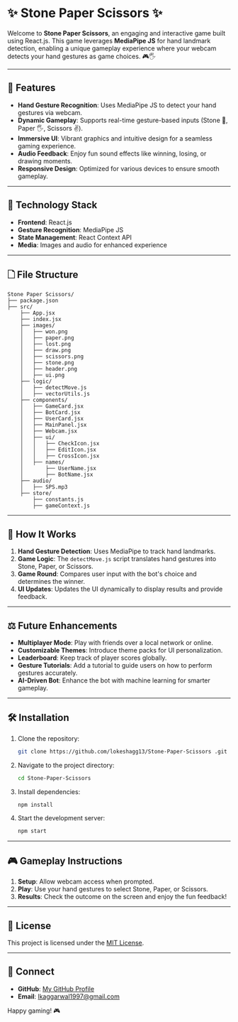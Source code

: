 # ✨ Stone Paper Scissors ✨

Welcome to **Stone Paper Scissors**, an engaging and interactive game built using React.js. This game leverages **MediaPipe JS** for hand landmark detection, enabling a unique gameplay experience where your webcam detects your hand gestures as game choices. 🎮🖐️

---

## 🔧 Features

* **Hand Gesture Recognition**: Uses MediaPipe JS to detect your hand gestures via webcam.
* **Dynamic Gameplay**: Supports real-time gesture-based inputs (Stone 💪, Paper 🖐️, Scissors ✌️).
* **Immersive UI**: Vibrant graphics and intuitive design for a seamless gaming experience.
* **Audio Feedback**: Enjoy fun sound effects like winning, losing, or drawing moments.
* **Responsive Design**: Optimized for various devices to ensure smooth gameplay.

---

## 🔮 Technology Stack

* **Frontend**: React.js
* **Gesture Recognition**: MediaPipe JS
* **State Management**: React Context API
* **Media**: Images and audio for enhanced experience

---

## 🗋 File Structure

```plaintext
Stone Paper Scissors/
├── package.json
├── src/
    ├── App.jsx
    ├── index.jsx
    ├── images/
    │   ├── won.png
    │   ├── paper.png
    │   ├── lost.png
    │   ├── draw.png
    │   ├── scissors.png
    │   ├── stone.png
    │   ├── header.png
    │   ├── ui.png
    ├── logic/
    │   ├── detectMove.js
    │   ├── vectorUtils.js
    ├── components/
    │   ├── GameCard.jsx
    │   ├── BotCard.jsx
    │   ├── UserCard.jsx
    │   ├── MainPanel.jsx
    │   ├── Webcam.jsx
    │   ├── ui/
    │   │   ├── CheckIcon.jsx
    │   │   ├── EditIcon.jsx
    │   │   ├── CrossIcon.jsx
    │   ├── names/
    │       ├── UserName.jsx
    │       ├── BotName.jsx
    ├── audio/
    │   ├── SPS.mp3
    ├── store/
        ├── constants.js
        ├── gameContext.js
```

---

## 🔎 How It Works

1. **Hand Gesture Detection**: Uses MediaPipe to track hand landmarks.
2. **Game Logic**: The `detectMove.js` script translates hand gestures into Stone, Paper, or Scissors.
3. **Game Round**: Compares user input with the bot's choice and determines the winner.
4. **UI Updates**: Updates the UI dynamically to display results and provide feedback.

---

## ⚖️ Future Enhancements

* **Multiplayer Mode**: Play with friends over a local network or online.
* **Customizable Themes**: Introduce theme packs for UI personalization.
* **Leaderboard**: Keep track of player scores globally.
* **Gesture Tutorials**: Add a tutorial to guide users on how to perform gestures accurately.
* **AI-Driven Bot**: Enhance the bot with machine learning for smarter gameplay.

---

## 🛠️ Installation

1. Clone the repository:

   ```bash
   git clone https://github.com/lokeshagg13/Stone-Paper-Scissors .git
   ```
2. Navigate to the project directory:

   ```bash
   cd Stone-Paper-Scissors 
   ```
3. Install dependencies:

   ```bash
   npm install
   ```
4. Start the development server:

   ```bash
   npm start
   ```

---

## 🎮 Gameplay Instructions

1. **Setup**: Allow webcam access when prompted.
2. **Play**: Use your hand gestures to select Stone, Paper, or Scissors.
3. **Results**: Check the outcome on the screen and enjoy the fun feedback!

---

## 📖 License

This project is licensed under the [MIT License](https://opensource.org/licenses/MIT).

---

## 📲 Connect

* **GitHub**: [My GitHub Profile](https://github.com/lokeshagg13)
* **Email**: [lkaggarwal1997@gmail.com](mailto:lkaggarwal1997@gmail.com)

Happy gaming! 🎮
